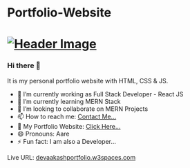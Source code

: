 # Portfolio-Website
# [![Header Image](https://github.com/AakashTheDev/Images/blob/71fe10858971cdd7875afd6c84dde1e8e0c41fcf/Aakash.png)](https://devaakashportfolio.w3spaces.com)

### Hi there 👋
It is my personal portfolio website with HTML, CSS &amp; JS.

- 🔭 I’m currently working as Full Stack Developer - React JS
- 🌱 I’m currently learning MERN Stack
- 👯 I’m looking to collaborate on MERN Projects
- 📫 How to reach me: <a href="https://devaakashportfolio.w3spaces.com/#contact" target="_blank">Contact Me...</a>
- 🔏 My Portfolio Website: <a href="https://devaakashportfolio.w3spaces.com" target="_blank">Click Here...</a>
- 😄 Pronouns: Aare
- ⚡ Fun fact: I am also a Developer...
  
Live URL: <a href="devaakashportfolio.w3spaces.com" target="_blank">devaakashportfolio.w3spaces.com</a>
